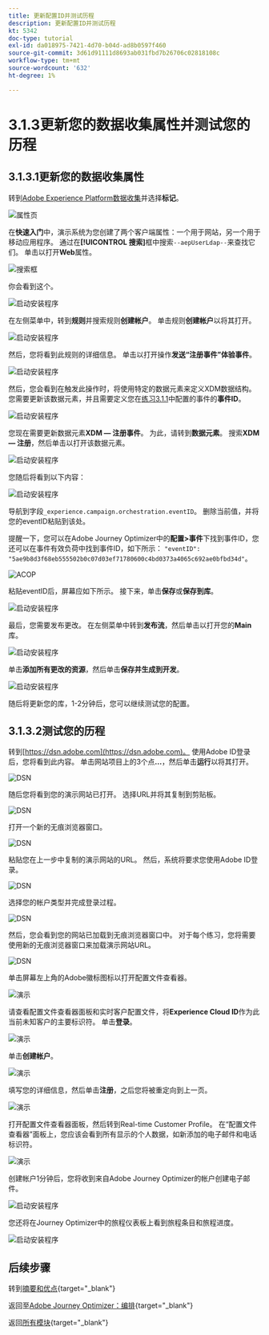 ```yaml
---
title: 更新配置ID并测试历程
description: 更新配置ID并测试历程
kt: 5342
doc-type: tutorial
exl-id: da018975-7421-4d70-b04d-ad8b0597f460
source-git-commit: 3d61d91111d8693ab031fbd7b26706c02818108c
workflow-type: tm+mt
source-wordcount: '632'
ht-degree: 1%

---
```


# 3.1.3更新您的数据收集属性并测试您的历程

## 3.1.3.1更新您的数据收集属性

转到[Adobe Experience Platform数据收集](https://experience.adobe.com/launch/)并选择&#x200B;**标记**。

![属性页](./../../../../modules/delivery-activation/datacollection/dc1.1/images/launch1.png)

在&#x200B;**快速入门**&#x200B;中，演示系统为您创建了两个客户端属性：一个用于网站，另一个用于移动应用程序。 通过在&#x200B;**[!UICONTROL 搜索]**&#x200B;框中搜索`--aepUserLdap--`来查找它们。 单击以打开&#x200B;**Web**&#x200B;属性。

![搜索框](./../../../../modules/delivery-activation/datacollection/dc1.1/images/property6.png)

你会看到这个。

![启动安装程序](./images/rule1.png)

在左侧菜单中，转到&#x200B;**规则**&#x200B;并搜索规则&#x200B;**创建帐户**。 单击规则&#x200B;**创建帐户**&#x200B;以将其打开。

![启动安装程序](./images/rule2.png)

然后，您将看到此规则的详细信息。 单击以打开操作&#x200B;**发送“注册事件”体验事件**。

![启动安装程序](./images/rule3.png)

然后，您会看到在触发此操作时，将使用特定的数据元素来定义XDM数据结构。 您需要更新该数据元素，并且需要定义您在[练习3.1.1](./ex1.md)中配置的事件的&#x200B;**事件ID**。

![启动安装程序](./images/rule4.png)

您现在需要更新数据元素&#x200B;**XDM — 注册事件**。 为此，请转到&#x200B;**数据元素**。 搜索&#x200B;**XDM — 注册**，然后单击以打开该数据元素。

![启动安装程序](./images/rule5.png)

您随后将看到以下内容：

![启动安装程序](./images/rule6.png)

导航到字段`_experience.campaign.orchestration.eventID`。 删除当前值，并将您的eventID粘贴到该处。

提醒一下，您可以在Adobe Journey Optimizer中的&#x200B;**配置>事件**&#x200B;下找到事件ID，您还可以在事件有效负荷中找到事件ID，如下所示： `"eventID": "5ae9b8d3f68eb555502b0c07d03ef71780600c4bd0373a4065c692ae0bfbd34d"`。

![ACOP](./images/payloadeventID.png)

粘贴eventID后，屏幕应如下所示。 接下来，单击&#x200B;**保存**&#x200B;或&#x200B;**保存到库**。

![启动安装程序](./images/rule7.png)

最后，您需要发布更改。 在左侧菜单中转到&#x200B;**发布流**，然后单击以打开您的&#x200B;**Main**&#x200B;库。

![启动安装程序](./images/rule8.png)

单击&#x200B;**添加所有更改的资源**，然后单击&#x200B;**保存并生成到开发**。

![启动安装程序](./images/rule9.png)

随后将更新您的库，1-2分钟后，您可以继续测试您的配置。

## 3.1.3.2测试您的历程

转到[https://dsn.adobe.com](https://dsn.adobe.com)。 使用Adobe ID登录后，您将看到此内容。 单击网站项目上的3个点&#x200B;**...**，然后单击&#x200B;**运行**&#x200B;以将其打开。

![DSN](./../../datacollection/dc1.1/images/web8.png)

随后您将看到您的演示网站已打开。 选择URL并将其复制到剪贴板。

![DSN](../../../getting-started/gettingstarted/images/web3.png)

打开一个新的无痕浏览器窗口。

![DSN](../../../getting-started/gettingstarted/images/web4.png)

粘贴您在上一步中复制的演示网站的URL。 然后，系统将要求您使用Adobe ID登录。

![DSN](../../../getting-started/gettingstarted/images/web5.png)

选择您的帐户类型并完成登录过程。

![DSN](../../../getting-started/gettingstarted/images/web6.png)

然后，您会看到您的网站已加载到无痕浏览器窗口中。 对于每个练习，您将需要使用新的无痕浏览器窗口来加载演示网站URL。

![DSN](../../../getting-started/gettingstarted/images/web7.png)

单击屏幕左上角的Adobe徽标图标以打开配置文件查看器。

![演示](./../../../../modules/delivery-activation/datacollection/dc1.2/images/pv1.png)

请查看配置文件查看器面板和实时客户配置文件，将&#x200B;**Experience Cloud ID**&#x200B;作为此当前未知客户的主要标识符。 单击&#x200B;**登录**。

![演示](./../../../../modules/delivery-activation/datacollection/dc1.2/images/pv2.png)

单击&#x200B;**创建帐户**。

![演示](./../../../../modules/delivery-activation/datacollection/dc1.2/images/pv9.png)

填写您的详细信息，然后单击&#x200B;**注册**，之后您将被重定向到上一页。

![演示](./../../../../modules/delivery-activation/datacollection/dc1.2/images/pv10.png)

打开配置文件查看器面板，然后转到Real-time Customer Profile。 在“配置文件查看器”面板上，您应该会看到所有显示的个人数据，如新添加的电子邮件和电话标识符。

![演示](./../../../../modules/delivery-activation/datacollection/dc1.2/images/pv11.png)

创建帐户1分钟后，您将收到来自Adobe Journey Optimizer的帐户创建电子邮件。

![启动安装程序](./images/email.png)

您还将在Journey Optimizer中的旅程仪表板上看到旅程条目和旅程进度。

![启动安装程序](./images/emaildash.png)

## 后续步骤

转到[摘要和优点](./summary.md){target="_blank"}

返回至[Adobe Journey Optimizer：编排](./journey-orchestration-create-account.md){target="_blank"}

返回[所有模块](./../../../../overview.md){target="_blank"}
